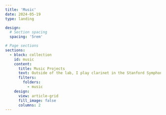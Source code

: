 ```yaml
---
title: 'Music'
date: 2024-05-19
type: landing

design:
  # Section spacing
  spacing: '5rem'

# Page sections
sections:
  - block: collection
    id: music
    content:
      title: Music Projects
      text: Outside of the lab, I play clarinet in the Stanford Symphony Orchestra, the Stanford New Ensemble, and various chamber groups. I also play piano and love to dabble in music arranging, conducting, and film scoring. Check out some of my projects!
      filters:
        folders:
          - music
    design:
      view: article-grid
      fill_image: false
      columns: 2
---
```


